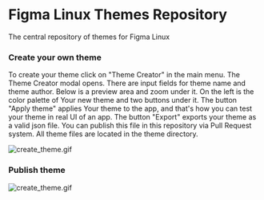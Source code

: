 # Figma Linux Themes Repository

The central repository of themes for Figma Linux

### Create your own theme

To create your theme click on "Theme Creator" in the main menu. The Theme Creator modal opens. There are input fields for theme name and theme author. Below is a preview area and zoom under it. On the left is the color palette of Your new theme and two buttons under it. The button "Apply theme" applies Your theme to the app, and that's how you can test your theme in real UI of an app. The button "Export" exports your theme as a valid json file. You can publish this file in this repository via Pull Request system.
All theme files are located in the  theme directory.

![create_theme.gif](https://raw.githubusercontent.com/Figma-Linux/figma-linux-themes/master/create_theme.gif)


### Publish theme


![create_theme.gif](https://raw.githubusercontent.com/Figma-Linux/figma-linux-themes/master/publish_theme.gif)